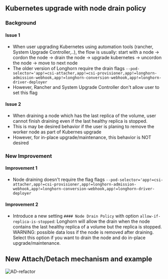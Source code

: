 ## Kubernetes upgrade with node drain policy

### Background
#### Issue 1
- When user upgrading Kubernetes using automation tools (rancher, System Upgrade Controller,..), the flow is usually: start with a node -> cordon the node -> drain the node -> upgrade kubernetes -> uncordon the node -> move to next node
- The older version of Longhorn require the drain flags `--pod-selector='app!=csi-attacher,app!=csi-provisioner,app!=longhorn-admission-webhook,app!=longhorn-conversion-webhook,app!=longhorn-driver-deployer`
- However, Rancher and  System Upgrade Controller don't allow user to set this flag

#### Issue 2
- When draining a node which has the last replica of the volume, user cannot finish draining even if the last healthy replica is stopped. 
- This is may be desired behavior if the user is planing to remove the worker node as part of Kubernes upgrade
- However, for in-place upgrade/maintenance, this behavior is NOT desired


### New Improvement

#### Improvement 1
- Node draining doesn't require the flag flags `--pod-selector='app!=csi-attacher,app!=csi-provisioner,app!=longhorn-admission-webhook,app!=longhorn-conversion-webhook,app!=longhorn-driver-deployer`

#### Improvement 2
- Introduce a new setting `#### Node Drain Policy` with option `allow-if-replica-is-stopped`: Longhorn will allow the drain when the node contains the last healthy replica of a volume but the replica is stopped. WARNING: possible data loss if the node is removed after draining. Select this option if you want to drain the node and do in-place upgrade/maintenance. 

## New Attach/Detach mechanism and example 

![AD-refactor](https://github.com/PhanLe1010/workspace/assets/22139961/57a03115-947b-4d1e-9357-2f0182ab0fc9)



